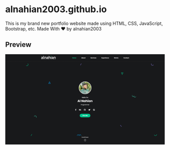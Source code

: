 # alnahian2003.github.io
This is my brand new portfolio website made using HTML, CSS, JavaScript, Bootstrap, etc. Made With ♥ by alnahian2003

## Preview
<img src="https://raw.githubusercontent.com/alnahian2003/alnahian2003.github.io/main/portfolio-ss.jpg"/>
